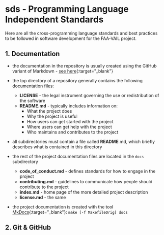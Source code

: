 # sds - Programming Language Independent Standards

Here are all the cross-programming language standards and best practices to be followed in software development for the FAA-VAIL project.

## 1. Documentation

- the documentation in the repository is usually created using the GitHub variant of Markdown - [see here](https://docs.github.com/en/get-started/writing-on-github/getting-started-with-writing-and-formatting-on-github/basic-writing-and-formatting-syntax){:target="_blank"}

- the top directory of a repository generally contains the following documentation files:
  - **LICENSE** - the legal instrument governing the use or redistribution of the software
  - **README.md** - typically includes information on:
    - What the project does
    - Why the project is useful
    - How users can get started with the project
    - Where users can get help with the project
    - Who maintains and contributes to the project

- all subdirectories must contain a file called **README**.md, which briefly describes what is contained in this directory
 
- the rest of the project documentation files are located in the `docs` subdirectory
  - **code_of_conduct.md** - defines standards for how to engage in the project
  - **contributing.md** - guidelines to communicate how people should contribute to the project
  - **index.md** - home page of the more detailed project description
  - **license.md** - the same 
 
- the project documentation is created with the tool [MkDocs](https://www.mkdocs.org){:target="_blank"}:  `make [-f MakefileOrig] docs`

## 2. Git & GitHub

